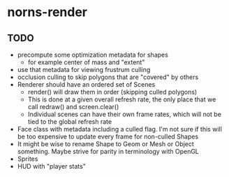# norns-render

## TODO
* precompute some optimization metadata for shapes
    * for example center of mass and "extent"
* use that metadata for viewing frustrum culling
* occlusion culling to skip polygons that are "covered" by others
* Renderer should have an ordered set of Scenes
    * render() will draw them in order (skipping culled polygons)
    * This is done at a given overall refresh rate, the only place that we call redraw() and screen.clear()
    * Individual scenes can have their own frame rates, which will not be tied to the global refresh rate
* Face class with metadata including a culled flag. I'm not sure if this will be too expensive to update every frame for non-culled Shapes
* It might be wise to rename Shape to Geom or Mesh or Object something. Maybe strive for parity in terminology with OpenGL
* Sprites
* HUD with "player stats"